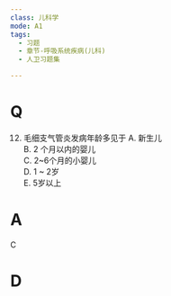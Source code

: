 ```yaml
---
class: 儿科学
mode: A1
tags:
  - 习题
  - 章节-呼吸系统疾病(儿科)
  - 人卫习题集

---
```


# Q
12. 毛细支气管炎发病年龄多见于
A. 新生儿  
B. 2 个月以内的婴儿  
C. 2~6个月的小婴儿  
D. 1 ~ 2岁  
E. 5岁以上
# A
C
# D
